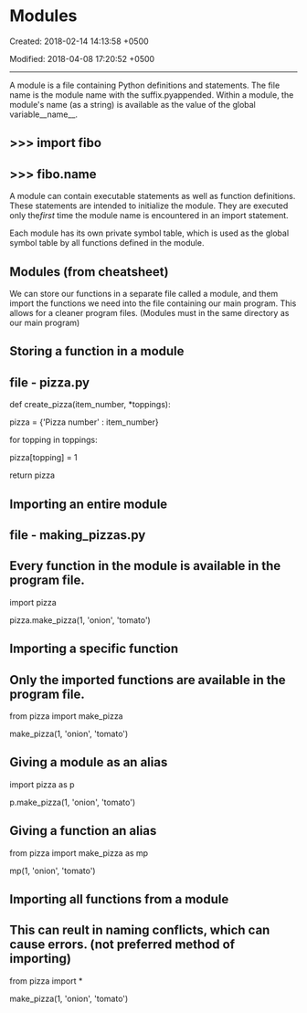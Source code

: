 # Modules

Created: 2018-02-14 14:13:58 +0500

Modified: 2018-04-08 17:20:52 +0500

---

A module is a file containing Python definitions and statements. The file name is the module name with the suffix.pyappended. Within a module, the module's name (as a string) is available as the value of the global variable__name__.

## >>> import fibo

## >>> fibo.__name__

A module can contain executable statements as well as function definitions. These statements are intended to initialize the module. They are executed only the*first* time the module name is encountered in an import statement.

Each module has its own private symbol table, which is used as the global symbol table by all functions defined in the module.

## Modules (from cheatsheet)

We can store our functions in a separate file called a module, and them import the functions we need into the file containing our main program. This allows for a cleaner program files. (Modules must in the same directory as our main program)

## Storing a function in a module

## file - pizza.py

def create_pizza(item_number, *toppings):

pizza = {'Pizza number' : item_number}

for topping in toppings:

pizza[topping] = 1

return pizza

## Importing an entire module

## file - making_pizzas.py

## Every function in the module is available in the program file.

import pizza

pizza.make_pizza(1, 'onion', 'tomato')

## Importing a specific function

## Only the imported functions are available in the program file.

from pizza import make_pizza

make_pizza(1, 'onion', 'tomato')

## Giving a module as an alias

import pizza as p

p.make_pizza(1, 'onion', 'tomato')

## Giving a function an alias

from pizza import make_pizza as mp

mp(1, 'onion', 'tomato')

## Importing all functions from a module

## This can reult in naming conflicts, which can cause errors. (not preferred method of importing)

from pizza import *

make_pizza(1, 'onion', 'tomato')
